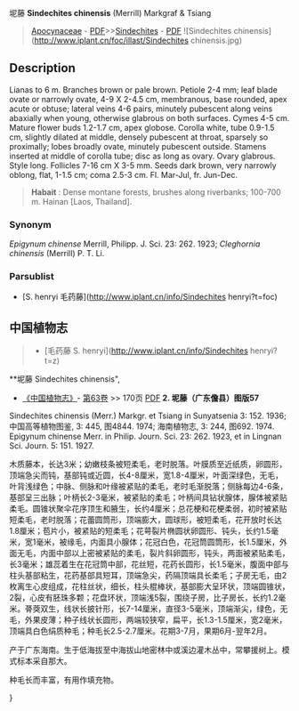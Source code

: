 坭藤 **Sindechites chinensis** (Merrill) Markgraf & Tsiang

> [Apocynaceae](http://www.iplant.cn/info/Apocynaceae?t=foc) - [PDF](http://www.iplant.cn/foc/pdf/Apocynaceae.pdf)>>[Sindechites](http://www.iplant.cn/info/Sindechites?t=foc) - [PDF](http://www.iplant.cn/foc/pdf/Sindechites.pdf)
![Sindechites chinensis](http://www.iplant.cn/foc/illast/Sindechites chinensis.jpg)

## Description

Lianas to 6 m. Branches brown or pale brown. Petiole 2-4 mm; leaf blade ovate or narrowly ovate, 4-9 X 2-4.5 cm, membranous, base rounded, apex acute or obtuse; lateral veins 4-6 pairs, minutely pubescent along veins abaxially when young, otherwise glabrous on both surfaces. Cymes 4-5 cm. Mature flower buds 1.2-1.7 cm, apex globose. Corolla white, tube 0.9-1.5 cm, slightly dilated at middle, densely pubescent at throat, sparsely so proximally; lobes broadly ovate, minutely pubescent outside. Stamens inserted at middle of corolla tube; disc as long as ovary. Ovary glabrous. Style long. Follicles 7-16 cm X 3-5 mm. Seeds dark brown, very narrowly oblong, flat, 1-1.5 cm; coma 2.5-3 cm. Fl. Mar-Jul, fr. Jun-Dec.


> **Habait** : 
> Dense montane forests, brushes along riverbanks; 100-700 m. Hainan [Laos, Thailand].

### Synonym
*Epigynum chinense* Merrill, Philipp. J. Sci. 23: 262. 1923; *Cleghornia chinensis* (Merrill) P. T. Li.



### Parsublist

* [S.  henryi  毛药藤](http://www.iplant.cn/info/Sindechites henryi?t=foc)

## 中国植物志

> * [毛药藤  S.  henryi](http://www.iplant.cn/info/Sindechites henryi?t=z)


**坭藤 Sindechites chinensis",


* [《中国植物志》](http://www.iplant.cn/frps)- [第63卷](http://www.iplant.cn/frps/vol/63) >> 170页 [PDF](http://www.iplant.cn/frps/pdf/63/170.pdf)
**2. 坭藤（广东儋县）图版57**

Sindechites chinensis (Merr.) Markgr. et Tsiang in Sunyatsenia 3: 152. 1936; 中国高等植物图鉴, 3: 445, 图4844. 1974; 海南植物志, 3: 244, 图692. 1974. Epigynum chinense Merr. in Philip. Journ. Sci. 23: 262. 1923, et in Lingnan Sci. Journ. 5: 151. 1927.

木质藤本，长达3米；幼嫩枝条被短柔毛，老时脱落。叶膜质至近纸质，卵圆形，顶端急尖而钝，基部钝或近圆，长4-8厘米，宽1.8-4厘米，叶面深绿色，无毛，叶背浅绿色；中脉、侧脉和叶缘被紧贴的柔毛，老时毛渐脱落；侧脉每边4-6条，基部呈三出脉；叶柄长2-3毫米，被紧贴的柔毛；叶柄间具钻状腺体，腺体被紧贴柔毛。圆锥状聚伞花序顶生和腋生，长约4厘米；总花梗和花梗柔弱，初时被紧贴短柔毛，老时脱落；花蕾圆筒形，顶端膨大，圆球形，被短柔毛，花开放时长达1.8厘米；苞片小，被紧贴的短柔毛；花萼裂片椭圆状卵圆形、钝头，长约1.5毫米，宽1毫米，被缘毛，内面具小腺体；花冠白色，花冠筒圆筒形，长1.5厘米，外面无毛，内面中部以上密被紧贴的柔毛，裂片斜卵圆形，钝头，两面被紧贴柔毛，长3毫米；雄蕊着生在花冠筒中部，花丝短，花药长圆形，长1.5毫米，腹面中部与柱头基部粘生，花药基部具短耳，顶端急尖，药隔顶端具长柔毛；子房无毛，由2枚离生心皮组成，花柱丝状，细长，柱头棍棒状，基部膨大呈环状，顶端圆锥状，2裂，心皮有胚珠多颗；花盘环状，顶端浅5裂，围绕子房，比子房长，长约1.2毫米。蓇葖双生，线状长披针形，长7-14厘米，直径3-5毫米，顶端渐尖，绿色，无毛，外果皮薄；种子线状长圆形，两端较狭窄，扁平，长1.3-1.5厘米，宽2毫米，顶端具白色绢质种毛；种毛长2.5-2.7厘米。花期3-7月，果期6月-翌年2月。

产于广东海南。生于低海拔至中海拔山地密林中或溪边灌木丛中，常攀援树上。模式标本采自那大。

种毛长而丰富，有用作填充物。



}